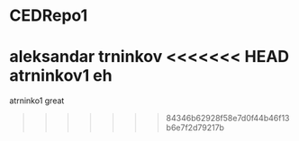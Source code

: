 # CEDRepo1
aleksandar trninkov
<<<<<<< HEAD
atrninkov1
eh
=======
atrninko1
great
>>>>>>> 84346b62928f58e7d0f44b46f13b6e7f2d79217b
